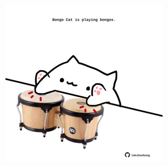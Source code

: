 <!-- built at 25/05/2023, 04:01:01 UTC -->
<p align="center">
  <img width="500" height="500" src="./ReadmeImage.svg">
</p>
